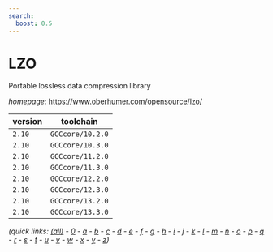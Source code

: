 ```yaml
---
search:
  boost: 0.5
---
```

# LZO

Portable lossless data compression library

*homepage*: <https://www.oberhumer.com/opensource/lzo/>

version | toolchain
--------|----------
``2.10`` | ``GCCcore/10.2.0``
``2.10`` | ``GCCcore/10.3.0``
``2.10`` | ``GCCcore/11.2.0``
``2.10`` | ``GCCcore/11.3.0``
``2.10`` | ``GCCcore/12.2.0``
``2.10`` | ``GCCcore/12.3.0``
``2.10`` | ``GCCcore/13.2.0``
``2.10`` | ``GCCcore/13.3.0``


*(quick links: [(all)](../index.md) - [0](../0/index.md) - [a](../a/index.md) - [b](../b/index.md) - [c](../c/index.md) - [d](../d/index.md) - [e](../e/index.md) - [f](../f/index.md) - [g](../g/index.md) - [h](../h/index.md) - [i](../i/index.md) - [j](../j/index.md) - [k](../k/index.md) - [l](../l/index.md) - [m](../m/index.md) - [n](../n/index.md) - [o](../o/index.md) - [p](../p/index.md) - [q](../q/index.md) - [r](../r/index.md) - [s](../s/index.md) - [t](../t/index.md) - [u](../u/index.md) - [v](../v/index.md) - [w](../w/index.md) - [x](../x/index.md) - [y](../y/index.md) - [z](../z/index.md))*

